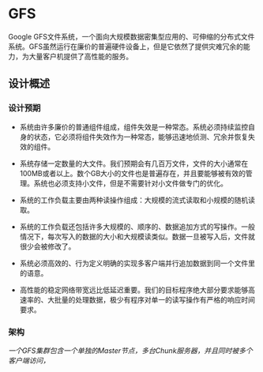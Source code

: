 # GFS
Google GFS文件系统，一个面向大规模数据密集型应用的、可伸缩的分布式文件系统。GFS虽然运行在廉价的普遍硬件设备上，但是它依然了提供灾难冗余的能力，为大量客户机提供了高性能的服务。

## 设计概述
### 设计预期
* 系统由许多廉价的普通组件组成，组件失效是一种常态。系统必须持续监控自身的状态，它必须将组件失效作为一种常态，能够迅速地侦测、冗余并恢复失效的组件。

* 系统存储一定数量的大文件。我们预期会有几百万文件，文件的大小通常在100MB或者以上。数个GB大小的文件也是普遍存在，并且要能够被有效的管理。系统也必须支持小文件，但是不需要针对小文件做专门的优化。

* 系统的工作负载主要由两种读操作组成：大规模的流式读取和小规模的随机读取。

* 系统的工作负载还包括许多大规模的、顺序的、数据追加方式的写操作。一般情况下，每次写入的数据的大小和大规模读类似。数据一旦被写入后，文件就很少会被修改了。

* 系统必须高效的、行为定义明确的实现多客户端并行追加数据到同一个文件里的语意。

* 高性能的稳定网络带宽远比低延迟重要。我们的目标程序绝大部分要求能够高速率的、大批量的处理数据，极少有程序对单一的读写操作有严格的响应时间要求。

### 架构
_一个GFS集群包含一个单独的Master节点，多台Chunk服务器，并且同时被多个客户端访问，_
